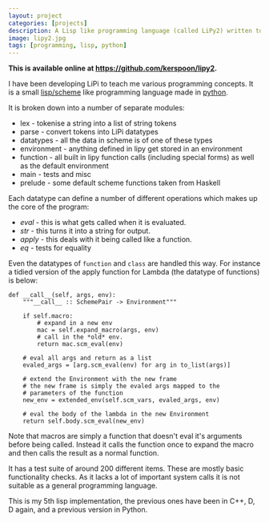 ```yaml
---
layout: project
categories: [projects]
description: A Lisp like programming language (called LiPy2) written to demonstrate certain programming techniques. It has prototype objects like Javascript and Lua as well as basic macros. It is written in Python using Emacs.
image: lipy2.jpg
tags: [programming, lisp, python]
---
```


**This is available online at <https://github.com/kerspoon/lipy2>.**

I have been developing LiPi to teach me various programming concepts. It is a small [lisp/scheme](http://schemers.org/) like programming language made in [python](http://www.python.org/).

It is broken down into a number of separate modules:

+ lex - tokenise a string into a list of string tokens
+ parse - convert tokens into LiPi datatypes
+ datatypes - all the data in scheme is of one of these types
+ environment - anything defined in lipy get stored in an environment
+ function - all built in lipy function calls (including special forms) as well as the default environment
+ main - tests and misc
+ prelude - some default scheme functions taken from Haskell

Each datatype can define a number of different operations which makes up the core of the program:

+ *eval* - this is what gets called when it is evaluated.
+ *str* - this turns it into a string for output.
+ *apply* - this deals with it being called like a function.
+ *eq* - tests for equality

Even the datatypes of `function` and `class` are handled this way. For instance a tidied version of the apply function for Lambda (the datatype of functions) is below:


    def __call__(self, args, env):
        """__call__ :: SchemePair -> Environment"""

        if self.macro:
            # expand in a new env
            mac = self.expand_macro(args, env)
            # call in the *old* env.
            return mac.scm_eval(env)

        # eval all args and return as a list
        evaled_args = [arg.scm_eval(env) for arg in to_list(args)]

        # extend the Environment with the new frame
        # the new frame is simply the evaled args mapped to the
        # parameters of the function
        new_env = extended_env(self.scm_vars, evaled_args, env)

        # eval the body of the lambda in the new Environment
        return self.body.scm_eval(new_env)


Note that macros are simply a function that doesn't eval it's arguments before being called. Instead it calls the function once to expand the macro and then calls the result as a normal function.

It has a test suite of around 200 different items. These are mostly basic functionality checks. As it lacks a lot of important system calls it is not suitable as a general programming language.

This is my 5th lisp implementation, the previous ones have been in C++, D, D again, and a previous version in Python.
